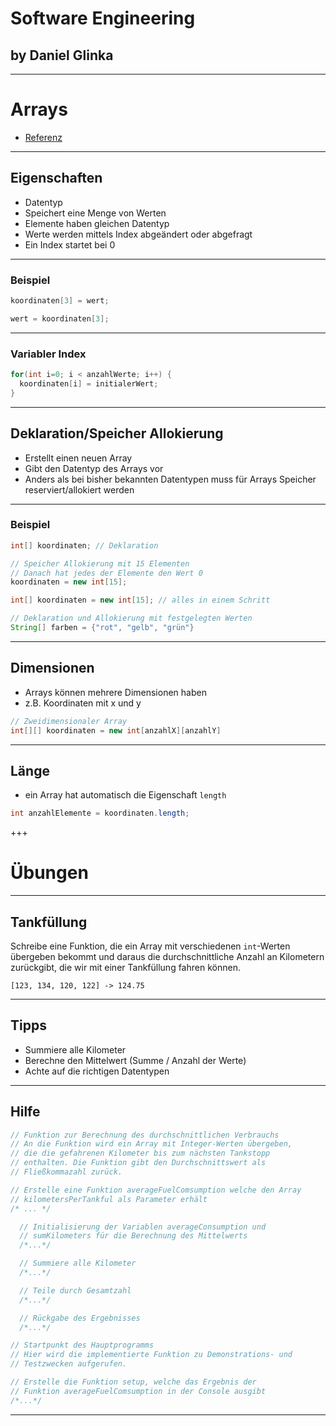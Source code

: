# Software Engineering

## by Daniel Glinka

---

# Arrays

- [Referenz](https://processing.org/reference/Array.html)

---

## Eigenschaften

- Datentyp
- Speichert eine Menge von Werten
- Elemente haben gleichen Datentyp
- Werte werden mittels Index abgeändert oder abgefragt
- Ein Index startet bei 0

---

### Beispiel

```java
koordinaten[3] = wert;

wert = koordinaten[3];
```

---

### Variabler Index

```java
for(int i=0; i < anzahlWerte; i++) {
  koordinaten[i] = initialerWert;
}
```

---

## Deklaration/Speicher Allokierung

- Erstellt einen neuen Array
- Gibt den Datentyp des Arrays vor
- Anders als bei bisher bekannten Datentypen muss für Arrays Speicher
  reserviert/allokiert werden

---

### Beispiel

```java
int[] koordinaten; // Deklaration

// Speicher Allokierung mit 15 Elementen
// Danach hat jedes der Elemente den Wert 0
koordinaten = new int[15];

int[] koordinaten = new int[15]; // alles in einem Schritt

// Deklaration und Allokierung mit festgelegten Werten
String[] farben = {"rot", "gelb", "grün"}
```

---

## Dimensionen

- Arrays können mehrere Dimensionen haben
- z.B. Koordinaten mit x und y

```java
// Zweidimensionaler Array
int[][] koordinaten = new int[anzahlX][anzahlY]
```

---

## Länge

- ein Array hat automatisch die Eigenschaft `length`

```java
int anzahlElemente = koordinaten.length;
```

+++

# Übungen

---

## Tankfüllung

Schreibe eine Funktion, die ein Array mit verschiedenen `int`-Werten übergeben
bekommt und daraus die durchschnittliche Anzahl an Kilometern zurückgibt, die
wir mit einer Tankfüllung fahren können.

```
[123, 134, 120, 122] -> 124.75
```

---

## Tipps

- Summiere alle Kilometer
- Berechne den Mittelwert (Summe / Anzahl der Werte)
- Achte auf die richtigen Datentypen

---

## Hilfe

```java
// Funktion zur Berechnung des durchschnittlichen Verbrauchs
// An die Funktion wird ein Array mit Integer-Werten übergeben,
// die die gefahrenen Kilometer bis zum nächsten Tankstopp
// enthalten. Die Funktion gibt den Durchschnittswert als
// Fließkommazahl zurück.

// Erstelle eine Funktion averageFuelComsumption welche den Array
// kilometersPerTankful als Parameter erhält
/* ... */

  // Initialisierung der Variablen averageConsumption und
  // sumKilometers für die Berechnung des Mittelwerts
  /*...*/

  // Summiere alle Kilometer
  /*...*/

  // Teile durch Gesamtzahl
  /*...*/

  // Rückgabe des Ergebnisses
  /*...*/

// Startpunkt des Hauptprogramms
// Hier wird die implementierte Funktion zu Demonstrations- und
// Testzwecken aufgerufen.

// Erstelle die Funktion setup, welche das Ergebnis der
// Funktion averageFuelComsumption in der Console ausgibt
/*...*/
```

---
